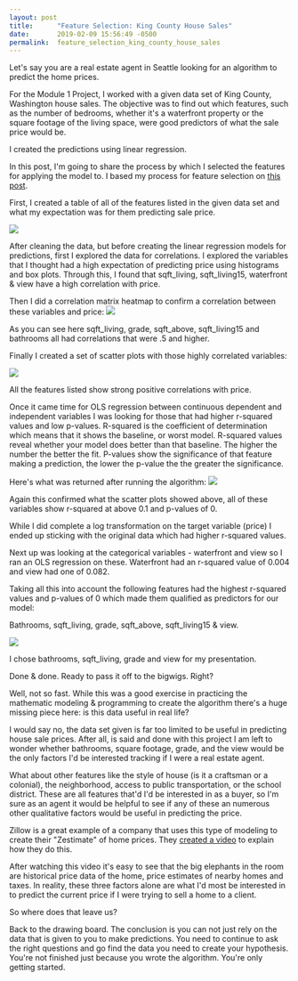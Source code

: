 ```yaml
---
layout: post
title:      "Feature Selection: King County House Sales"
date:       2019-02-09 15:56:49 -0500
permalink:  feature_selection_king_county_house_sales
---
```



Let's say you are a real estate agent in Seattle looking for an algorithm to predict the home prices.

For the Module 1 Project, I worked with a given data set of King County, Washington house sales. The objective was to find out which features, such as the number of bedrooms, whether it's a waterfront property or the square footage of the living space, were good predictors of what the sale price would be. 

I created the predictions using linear regression.

In this post, I'm going to share the process by which I selected the features for applying the model to. I based my process for feature selection on [this post](https://www.kaggle.com/pmarcelino/comprehensive-data-exploration-with-python).

First, I created a table of all of the features listed in the given data set and what my expectation was for them predicting sale price. 

![](https://httpsimage.com/v2/099b2c67-35c6-419f-bafb-e5e14804196b.png)

After cleaning the data, but before creating the linear regression models for predictions, first I explored the data for correlations. I explored the variables that I thought had a high expectation of predicting price using histograms and box plots. Through this, I found that sqft_living, sqft_living15, waterfront & view have a high correlation with price.

Then I did a correlation matrix heatmap to confirm a correlation between these variables and price:
![](https://i.ibb.co/txHzF84/Screen-Shot-2019-02-09-at-11-46-28-AM.png)

As you can see here sqft_living, grade, sqft_above, sqft_living15 and bathrooms all had correlations that were .5 and higher.

Finally I created a set of scatter plots with those highly correlated variables:

![](https://i.ibb.co/BcWZqvD/Screen-Shot-2019-02-09-at-11-49-08-AM.png)

All the features listed show strong positive correlations with price.

Once it came time for OLS regression between continuous dependent and independent variables I was looking for those that had higher r-squared values and low p-values. R-squared is the coefficient of determination which means that it shows the baseline, or worst model. R-squared values reveal whether your model does better than that baseline. The higher the number the better the fit. P-values show the significance of that feature making a prediction, the lower the p-value the the greater the significance. 

Here's what was returned after running the algorithm:
![](https://i.ibb.co/SBn43xh/Screen-Shot-2019-02-09-at-11-54-39-AM.png)

Again this confirmed what the scatter plots showed above, all of these variables show r-squared at above 0.1 and p-values of 0.

While I did complete a log transformation on the target variable (price) I ended up sticking with the original data which had higher r-squared values.

Next up was looking at the categorical variables - waterfront and view so I ran an OLS regression on these. Waterfront had an r-squared value of 0.004 and view had one of 0.082.

Taking all this into account the following features had the highest r-squared values and p-values of 0 which made them qualified as predictors for our model:

Bathrooms, sqft_living, grade, sqft_above, sqft_living15 & view.

![](https://i.ibb.co/yfd1Y53/Screen-Shot-2019-02-09-at-12-02-01-PM.png)

I chose bathrooms, sqft_living, grade and view for my presentation.

Done & done. Ready to pass it off to the bigwigs. Right?

Well, not so fast. While this was a good exercise in practicing the mathematic modeling & programming to create the algorithm there's a huge missing piece here: is this data useful in real life?

I would say no, the data set given is far too limited to be useful in predicting house sale prices. After all, is said and done with this project I am left to wonder whether bathrooms, square footage, grade, and the view would be the only factors I'd be interested tracking if I were a real estate agent.

What about other features like the style of house (is it a craftsman or a colonial), the neighborhood, access to public transportation, or the school district. These are all features that'd I'd be interested in as a buyer, so I'm sure as an agent it would be helpful to see if any of these an numerous other qualitative factors would be useful in predicting the price.

Zillow is a great example of a company that uses this type of modeling to create their "Zestimate" of home prices. They [created a video](https://www.zillow.com/zestimate/) to explain how they do this. 

After watching this video it's easy to see that the big elephants in the room are historical price data of the home, price estimates of nearby homes and taxes. In reality, these three factors alone are what I'd most be interested in to predict the current price if I were trying to sell a home to a client.

So where does that leave us?

Back to the drawing board. The conclusion is you can not just rely on the data that is given to you to make predictions. You need to continue to ask the right questions and go find the data you need to create your hypothesis. You're not finished just because you wrote the algorithm. You're only getting started.
